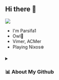 ## Hi there 👋

<a href="https://github.com/Parsifa1" target="_blank">
   <img src="https://img.shields.io/badge/NixOS-25.05-informational.svg?style=for-the-badge&logo=nixos&color=F2CDCD&logoColor=D9E0EE&labelColor=302D41">
</a>

* I'm Parsifa1
* Owl🦉
* Vimer, ACMer
* Playing Nixos❄️


<details>
<summary><h3>📊 About My Github</h3></summary>
<a href="https://github.com/Parsifa1/Parsifa1" target="_blank"><img src="https://github-readme-stats.vercel.app/api/wakatime?username=parsifa1&api_domain=waka.cloudti.de&custom_title=Wakapi+Stats+%28Last+7+Days%29&layout=compact&langs_count=10&card_width=445&hide_border=true&locale=cn&theme=catppuccin_mocha" alt="Parsifa1" /></a><br/>
<a href="https://github.com/Parsifa1/Parsifa1" target="_blank"><img src="https://github-readme-stats.vercel.app/api?username=Parsifa1&count_private=true&include_all_commits=true&show_icons=true&hide_border=true&locale=cn&theme=catppuccin_mocha" alt="Parsifa1" /></a><br/>
<a href="https://github.com/Parsifa1/Parsifa1" target="_blank"><img src="https://github-readme-stats.vercel.app/api/top-langs/?username=Parsifa1&layout=compact&langs_count=10&card_width=445&hide_border=true&locale=cn&theme=catppuccin_mocha" alt="Parsifa1" /></a>
</details>
